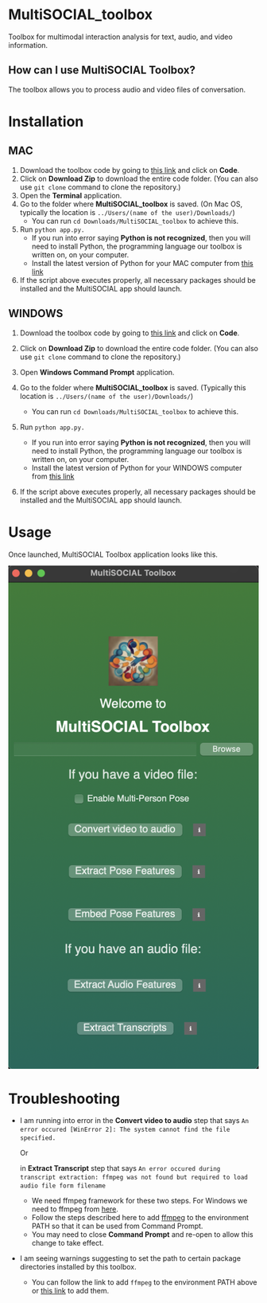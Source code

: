 # MultiSOCIAL_toolbox
Toolbox for multimodal interaction analysis for text, audio, and video information.

## How can I use MultiSOCIAL Toolbox?

The toolbox allows you to process audio and video files of conversation.

# Installation

## MAC
1. Download the toolbox code by going to [this link](https://github.com/Tahiya31/MultiSOCIAL_toolbox) and click on **Code**.
2. Click on **Download Zip** to download the entire code folder. (You can also use ``git clone`` command to clone the repository.)
3. Open the **Terminal** application.
4. Go to the folder where **MultiSOCIAL_toolbox** is saved. (On Mac OS, typically the location is ``../Users/(name of the user)/Downloads/``)
   * You can run ``cd Downloads/MultiSOCIAL_toolbox`` to achieve this.
5. Run ``python app.py.``
   * If you run into error saying **Python is not recognized**, then you will need to install Python, the programming language our toolbox is written on, on your computer.
   * Install the latest version of Python for your MAC computer from [this link](https://www.python.org/downloads/macos/)
6. If the script above executes properly, all necessary packages should be installed and the MultiSOCIAL app should launch.      


## WINDOWS

1. Download the toolbox code by going to [this link](https://github.com/Tahiya31/MultiSOCIAL_toolbox) and click on **Code**.
2. Click on **Download Zip** to download the entire code folder. (You can also use ``git clone`` command to clone the repository.)
3. Open **Windows Command Prompt** application.
4. Go to the folder where **MultiSOCIAL_toolbox** is saved. (Typically this location is ``../Users/(name of the user)/Downloads/``)
   * You can run ``cd Downloads/MultiSOCIAL_toolbox`` to achieve this.

5. Run ``python app.py.``
   * If you run into error saying **Python is not recognized**, then you will need to install Python, the programming language our toolbox is written on, on your computer.
   * Install the latest version of Python for your WINDOWS computer from [this link](https://www.python.org/downloads/windows/)
6. If the script above executes properly, all necessary packages should be installed and the MultiSOCIAL app should launch.


# Usage
Once launched, MultiSOCIAL Toolbox application looks like this.

![alt text](./ApplicationUI.png) 


# Troubleshooting

* I am running into error in the **Convert video to audio** step that says ``An error occured [WinError 2]: The system cannot find the file specified.``

  Or

  in **Extract Transcript** step that says ``An error occured during transcript extraction: ffmpeg was not found but required to load audio file form filename``

  * We need ffmpeg framework for these two steps. For Windows we need to ffmpeg from [here](https://ffmpeg.org/download.html).
  * Follow the steps described here to add [ffmpeg](https://phoenixnap.com/kb/ffmpeg-windows) to the environment PATH so that it can be used from Command Prompt.
  * You may need to close **Command Prompt** and re-open to allow this change to take effect.
 
* I am seeing warnings suggesting to set the path to certain package directories installed by this toolbox.
  * You can follow the link to add ``ffmpeg`` to the environment PATH above or [this link](https://stackoverflow.com/questions/44272416/how-to-add-a-folder-to-path-environment-variable-in-windows-10-with-screensho) to add them.
 

  
